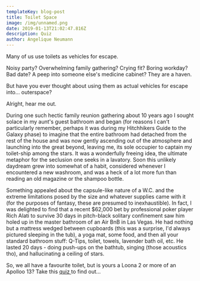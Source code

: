 ```yaml
---
templateKey: blog-post
title: Toilet Space
image: /img/unnamed.png
date: 2019-01-13T21:02:47.816Z
description: Quiz
author: Angelique Neumann
---
```

Many of us use toilets as vehicles for escape.

Noisy party? Overwhelming family gathering? Crying fit? Boring workday? Bad date? A peep into someone else's medicine cabinet? They are a haven.

But have you ever thought about using them as actual vehicles for escape into... outerspace? 

Alright, hear me out.

During one such hectic family reunion gathering about 10 years ago I sought solace in my aunt's guest bathroom and began (for reasons I can't particularly remember, perhaps it was during my Hitchhikers Guide to the Galaxy phase) to imagine that the entire bathroom had detached from the rest of the house and was now gently ascending out of the atmosphere and launching into the great beyond, leaving me, its sole occupier to captain my toilet-ship among the stars. It was a wonderfully freeing idea, the ultimate metaphor for the seclusion one seeks in a lavatory. Soon this unlikely daydream grew into somewhat of a habit, considered whenever I encountered a new washroom, and was a heck of a lot more fun than reading an old magazine or the shampoo bottle.

Something appealed about the capsule-like nature of a W.C. and the extreme limitations posed by the size and whatever supplies came with it (for the purposes of fantasy, these are presumed to inexhaustible). In fact, I was delighted to find that a recent $62,000 bet by professional poker player Rich Alati to survive 30 days in pitch-black solitary confinement saw him holed up in the master bathroom of an Air BnB in Las Vegas. He had nothing but a mattress wedged between cupboards (this was a surprise, I'd always pictured sleeping in the tub), a yoga mat, some food, and then all your standard bathroom stuff: Q-Tips, toilet, towels, lavender bath oil, etc. He lasted 20 days - doing push-ups on the bathtub, singing (those acoustics tho), and hallucinating a ceiling of stars. 

So, we all have a favourite toilet, but is yours a Loona 2 or more of an Apolloo 13? Take this [quiz ](https://www.allthetests.com/quiz36/quiz/1547219038/Is-Your-Favourite-Bathroom-Ready-to-Ride-into-Space)to find out...
